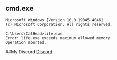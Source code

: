 ## cmd.exe
```plaintext
Microsoft Windows [Version 10.0.19045.4046]  
(c) Microsoft Corporation. All rights reserved.

C:\Users\CatHead>life.exe  
Error: life.exe exceeds maximum allowed memory.  
Operation aborted.
```
##My Discord
[Discord](https://discord.com/users/929637984981094431)